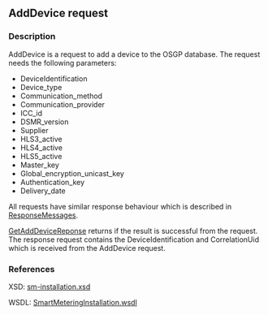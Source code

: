 ## AddDevice request

### Description
AddDevice is a request to add a device to the OSGP database. The request needs the following parameters:
- DeviceIdentification
- Device_type
- Communication_method
- Communication_provider
- ICC_id
- DSMR_version
- Supplier
- HLS3_active
- HLS4_active
- HLS5_active
- Master_key
- Global_encryption_unicast_key
- Authentication_key 
- Delivery_date

All requests have similar response behaviour which is described in [ResponseMessages](./ResponseMessages.md).

[GetAddDeviceReponse](GetAddDeviceReponse.md) returns if the result is successful from the  request. The response request contains the DeviceIdentification and CorrelationUid which is received from the AddDevice request.

### References

XSD: [sm-installation.xsd](https://github.com/OSGP/Platform/blob/development/osgp-adapter-ws-smartmetering/src/main/webapp/WEB-INF/wsdl/smartmetering/schemas/SmartMeteringInstallation.xsd)

WSDL: [SmartMeteringInstallation.wsdl](https://github.com/OSGP/Platform/blob/development/osgp-adapter-ws-smartmetering/src/main/webapp/WEB-INF/wsdl/smartmetering/SmartMeteringInstallation.wsdl)
